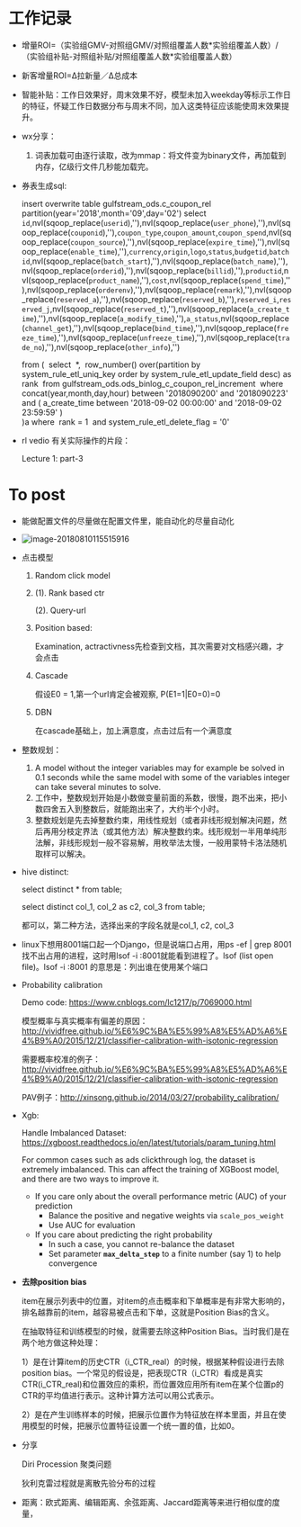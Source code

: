 # 工作记录

- 增量ROI=（实验组GMV-对照组GMV/对照组覆盖人数\*实验组覆盖人数）/（实验组补贴-对照组补贴/对照组覆盖人数\*实验组覆盖人数）

- 新客增量ROI=Δ拉新量／Δ总成本

- 智能补贴：工作日效果好，周末效果不好，模型未加入weekday等标示工作日的特征，怀疑工作日数据分布与周末不同，加入这类特征应该能使周末效果提升。

- wx分享：

  1. 词表加载可由逐行读取，改为mmap：将文件变为binary文件，再加载到内存，亿级行文件几秒能加载完。

- 券表生成sql:

  insert overwrite table gulfstream_ods.c_coupon_rel partition(year='2018',month='09',day='02')
  select
  ​    `id`,nvl(sqoop_replace(`userid`),''),nvl(sqoop_replace(`user_phone`),''),nvl(sqoop_replace(`couponid`),''),`coupon_type`,`coupon_amount`,`coupon_spend`,nvl(sqoop_replace(`coupon_source`),''),nvl(sqoop_replace(`expire_time`),''),nvl(sqoop_replace(`enable_time`),''),`currency`,`origin`,`logo`,`status`,`budgetid`,`batchid`,nvl(sqoop_replace(`batch_start`),''),nvl(sqoop_replace(`batch_name`),''),nvl(sqoop_replace(`orderid`),''),nvl(sqoop_replace(`billid`),''),`productid`,nvl(sqoop_replace(`product_name`),''),`cost`,nvl(sqoop_replace(`spend_time`),''),nvl(sqoop_replace(`orderenv`),''),nvl(sqoop_replace(`remark`),''),nvl(sqoop_replace(`reserved_a`),''),nvl(sqoop_replace(`reserved_b`),''),`reserved_i`,`reserved_j`,nvl(sqoop_replace(`reserved_t`),''),nvl(sqoop_replace(`a_create_time`),''),nvl(sqoop_replace(`a_modify_time`),''),`a_status`,nvl(sqoop_replace(`channel_get`),''),nvl(sqoop_replace(`bind_time`),''),nvl(sqoop_replace(`freeze_time`),''),nvl(sqoop_replace(`unfreeze_time`),''),nvl(sqoop_replace(`trade_no`),''),nvl(sqoop_replace(`other_info`),'')

  from
  (
  ​    select
  ​        *,
  ​        row_number() over(partition by system_rule_etl_uniq_key order by system_rule_etl_update_field desc) as rank
  ​    from gulfstream_ods.ods_binlog_c_coupon_rel_increment
  ​    where
  ​        concat(year,month,day,hour) between '2018090200' and '2018090223'
  ​        and ( a_create_time between '2018-09-02 00:00:00' and '2018-09-02 23:59:59' )
  ​        
  )a
  where 
  ​    rank = 1
  ​    and system_rule_etl_delete_flag = '0'

- rl vedio 有关实际操作的片段：

  Lecture 1: part-3

# To post

- 能做配置文件的尽量做在配置文件里，能自动化的尽量自动化
- ![image-20180810115515916](../../../../var/folders/2w/tt1p_4td3yq9xlbl7c2t4jn00000gn/T/abnerworks.Typora/image-20180810115515916.png)





- 点击模型

  1. Random click model

  2. (1). Rank based ctr

     (2). Query-url

  3. Position based:

     Examination, actractivness先检查到文档，其次需要对文档感兴趣，才会点击

  4. Cascade 

     假设E0 = 1,第一个url肯定会被观察, P(E1=1|E0=0)=0

  5. DBN

     在cascade基础上，加上满意度，点击过后有一个满意度

- 整数规划：

  1. A model without the integer variables may for example be solved in 0.1 seconds while the same model with some of the variables integer can take several minutes to solve. 
  2. 工作中，整数规划开始是小数做变量前面的系数，很慢，跑不出来，把小数四舍五入到整数后，就能跑出来了，大约半个小时。
  3. 整数规划是先去掉整数约束，用线性规划（或者非线形规划解决问题，然后再用分枝定界法（或其他方法）解决整数约束。线形规划一半用单纯形法解，非线形规划一般不容易解，用枚举法太慢，一般用蒙特卡洛法随机取样可以解决。

- hive distinct:

  select distinct \* from table;

  select distinct col_1, col_2 as c2, col_3 from table;

  都可以，第二种方法，选择出来的字段名就是col_1, c2, col_3

- linux下想用8001端口起一个Django，但是说端口占用，用ps -ef | grep 8001找不出占用的进程，这时用lsof -i :8001就能看到进程了。lsof (list open file)。lsof -i :8001 的意思是：列出谁在使用某个端口

- Probability calibration

  Demo code: https://www.cnblogs.com/lc1217/p/7069000.html

  模型概率与真实概率有偏差的原因： http://vividfree.github.io/%E6%9C%BA%E5%99%A8%E5%AD%A6%E4%B9%A0/2015/12/21/classifier-calibration-with-isotonic-regression

  需要概率校准的例子： http://vividfree.github.io/%E6%9C%BA%E5%99%A8%E5%AD%A6%E4%B9%A0/2015/12/21/classifier-calibration-with-isotonic-regression

  PAV例子：http://xinsong.github.io/2014/03/27/probability_calibration/

- Xgb:

  Handle Imbalanced Dataset: https://xgboost.readthedocs.io/en/latest/tutorials/param_tuning.html

  For common cases such as ads clickthrough log, the dataset is extremely imbalanced. This can affect the training of XGBoost model, and there are two ways to improve it.

  - If you care only about the overall performance metric (AUC) of your prediction
    - Balance the positive and negative weights via `scale_pos_weight`
    - Use AUC for evaluation
  - If you care about predicting the right probability
    - In such a case, you cannot re-balance the dataset
    - Set parameter **`max_delta_step`** to a finite number (say 1) to help convergence

- **去除position bias**

  item在展示列表中的位置，对item的点击概率和下单概率是有非常大影响的，排名越靠前的item，越容易被点击和下单，这就是Position Bias的含义。

  在抽取特征和训练模型的时候，就需要去除这种Position Bias。当时我们是在两个地方做这种处理：

  1）是在计算item的历史CTR（i_CTR_real）的时候，根据某种假设进行去除position bias。一个常见的假设是，把表现CTR（i_CTR）看成是真实CTR(i_CTR_real)和位置效应的乘积，而位置效应用所有item在某个位置p的CTR的平均值进行表示。这种计算方法可以用公式表示。

  2）是在产生训练样本的时候，把展示位置作为特征放在样本里面，并且在使用模型的时候，把展示位置特征设置一个统一置的值，比如0。

- 分享

  Diri Procession 聚类问题

  狄利克雷过程就是离散先验分布的过程

- 距离：欧式距离、编辑距离、余弦距离、Jaccard距离等来进行相似度的度量，
